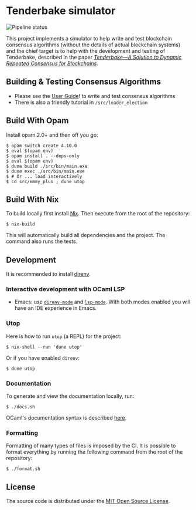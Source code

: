 # Tenderbake simulator

![Pipeline status](https://gitlab.com/nomadic-labs/tenderbake-simulator/badges/master/pipeline.svg)

This project implements a simulator to help write and test blockchain consensus algorithms
(without the details of actual blockchain systems) and the chief target is to help
with the development and testing of Tenderbake, described
in the paper [*Tenderbake—A Solution to Dynamic Repeated Consensus for Blockchains*][paper].

## Building \& Testing Consensus Algorithms

 * Please see the [User Guide][user-guide]! to write and test consensus algorithms
 * There is also a friendly tutorial in `/src/leader_election`

## Build With Opam

Install opam 2.0+ and then off you go:

```console
$ opam switch create 4.10.0
$ eval $(opam env)
$ opam install . --deps-only
$ eval $(opam env)
$ dune build ./src/bin/main.exe
$ dune exec ./src/bin/main.exe
$ # Or ... load interactively
$ cd src/emmy_plus ; dune utop
```

## Build With Nix

To build locally first install [Nix][nix]. Then execute from the root of the
repository:

```console
$ nix-build
```

This will automatically build all dependencies and the project. The command
also runs the tests.

## Development

It is recommended to install [direnv][direnv].

### Interactive development with OCaml LSP

* Emacs: use [`direnv-mode`][emacs-direnv] and [`lsp-mode`][lsp-mode]. With
  both modes enabled you will have an IDE experience in Emacs.

### Utop

Here is how to run `utop` (a REPL) for the project:

```console
$ nix-shell --run 'dune utop'
```

Or if you have enabled `direnv`:

```console
$ dune utop
```

### Documentation

To generate and view the documentation locally, run:

```console
$ ./docs.sh
```

OCaml's documentation syntax is described [here][ocaml-docs].

### Formatting

Formatting of many types of files is imposed by the CI. It is possible to
format everything by running the following command from the root of the
repository:

```console
$ ./format.sh
```

[paper]: https://arxiv.org/pdf/2001.11965.pdf
[nix]: https://nixos.org/
[direnv]: https://github.com/direnv/direnv
[emacs-direnv]: https://github.com/wbolster/emacs-direnv
[lsp-mode]: https://github.com/emacs-lsp/lsp-mode
[ocaml-docs]: http://caml.inria.fr/pub/docs/manual-ocaml/ocamldoc.html#s:ocamldoc-comments
[user-guide]: ./GUIDE.md

## License

The source code is distributed under the [MIT Open Source
License](https://opensource.org/licenses/MIT).
